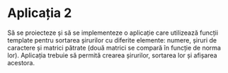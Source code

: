 # Aplicația 2
Să se proiecteze și să se implementeze o aplicație care utilizează funcții template
pentru sortarea șirurilor cu diferite elemente: numere, șiruri de caractere și matrici pătrate
(două matrici se compară în funcție de norma lor). Aplicația trebuie să permită crearea
șirurilor, sortarea lor și afișarea acestora.
